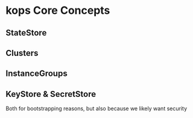 # kops Core Concepts

## StateStore

## Clusters

## InstanceGroups

## KeyStore & SecretStore

Both for bootstrapping reasons, but also because we likely want security
